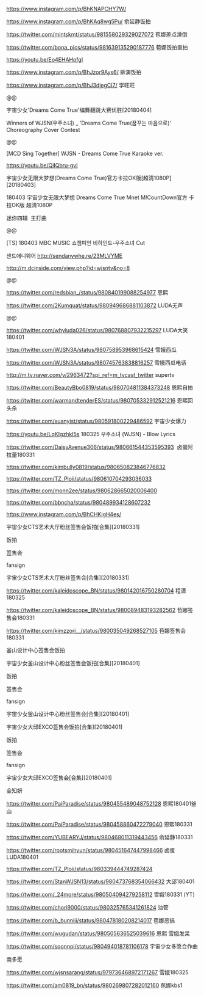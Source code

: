 https://www.instagram.com/p/BhKNAPCHY7W/

https://www.instagram.com/p/BhKAq8wg5Pu/  俞延静饭拍

https://twitter.com/mintskmt/status/981558029329027072  苞娜差点滑倒

https://twitter.com/bona_pics/status/981639135290187776 苞娜饭拍直拍

https://youtu.be/Eo4EHAHpfgI

https://www.instagram.com/p/BhJzor9Ays6/  排演饭拍

https://www.instagram.com/p/BhJ3djegCI7/  学旺旺

@@

宇宙少女'Dreams Come True'编舞翻跳大赛优胜[20180404]

Winners of WJSN(우주소녀) _ 'Dreams Come True(꿈꾸는 마음으로)' Choreography Cover Contest


@@

[MCD Sing Together] WJSN - Dreams Come True Karaoke ver.

https://youtu.be/QiIQbru-gvI

宇宙少女无限大梦想(Dreams Come True)官方卡拉OK版[超清1080P][20180403]

180403 宇宙少女无限大梦想 Dreams Come True Mnet M!CountDown官方 卡拉OK版 超清1080P

迷你四辑  主打曲

@@

[TS] 180403 MBC MUSIC 쇼챔피언 비하인드-우주소녀 Cut

샌드애니웨어
http://sendanywhe.re/23MLVYME

http://m.dcinside.com/view.php?id=wjsntv&no=8

@@

https://twitter.com/redsbian_/status/980840199088254977  恩熙

https://twitter.com/2Kumquat/status/980949686881103872  LUDA无声

@@


https://twitter.com/whyluda026/status/980768807932215297  LUDA大笑180401

https://twitter.com/WJSN3A/status/980758953968615424  雪娥西瓜

https://twitter.com/WJSN3A/status/980745763838816257  雪娥西瓜电话

http://m.tv.naver.com/v/2963472?spi_ref=m_tvcast_twitter  supertv

https://twitter.com/BeautyBbo0819/status/980704811384373248  恩熙自拍

https://twitter.com/warmandtenderES/status/980705332912521216  恩熙回头杀

https://twitter.com/xuanyist/status/980591800229486592  宇宙少女爆力

https://youtu.be/LqKIgzhkI5s  180325 우주소녀 (WJSN) - Blow Lyrics



https://twitter.com/DaisyAvenue306/status/980661544353595393  卤蛋阿拉蕾180331

https://twitter.com/kimbully0819/status/980650823846776832

https://twitter.com/TZ_Ploii/status/980610704293036033

https://twitter.com/monn2ee/status/980628665020006400

https://twitter.com/bbncha/status/980489934128607232

https://www.instagram.com/p/BhCHKigH4es/  

宇宙少女CTS艺术大厅粉丝签售会饭拍[合集][20180331]

饭拍

签售会

fansign

宇宙少女CTS艺术大厅粉丝签售会[合集][20180331]

https://twitter.com/kaleidoscope_BN/status/980142016750280704  程潇180325

https://twitter.com/kaleidoscope_BN/status/980089483193282562  苞娜签售会180331

https://twitter.com/kimzzori__/status/980035049268527105 苞娜签售会180331

釜山设计中心签售会饭拍


宇宙少女釜山设计中心粉丝签售会饭拍[合集][20180401]

饭拍

签售会

fansign

宇宙少女釜山设计中心粉丝签售会[合集][20180401]



宇宙少女大邱EXCO签售会饭拍[合集][20180401]

饭拍

签售会

fansign

宇宙少女大邱EXCO签售会[合集][20180401]

金知妍

https://twitter.com/PaiParadise/status/980455489048752128  恩熙180401釜山

https://twitter.com/PaiParadise/status/980458860472279040  恩熙180331

https://twitter.com/YUBEARYJ/status/980468011319443456  俞延静180331

https://twitter.com/rootsmihyun/status/980451647447998466  卤蛋LUDA180401

https://twitter.com/TZ_Ploii/status/980339444749287424

https://twitter.com/StanWJSN13/status/980473768354066432  大邱180401

https://twitter.com/_24more/status/980504094279258112  雪娥180331
(YT)

https://twitter.com/chori9000/status/980325765341261824  油管

https://twitter.com/b_bunniii/status/980478180208214017  苞娜恶搞

https://twitter.com/wugudan/status/980505636525039616  恩熙 雪娥发呆

https://twitter.com/soonnpi/status/980494018781106178  宇宙少女多愿合作曲

南多愿

https://twitter.com/wjsnsarang/status/979736468972171267  雪娥180325

https://twitter.com/am0819_bn/status/980269807282012160  苞娜kbs1



